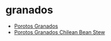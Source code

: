 # granados

 * [Porotos Granados](../../index/p/porotos-granados-51174610.json)
 * [Porotos Granados Chilean Bean Stew](../../index/p/porotos-granados-chilean-bean-stew.json)
